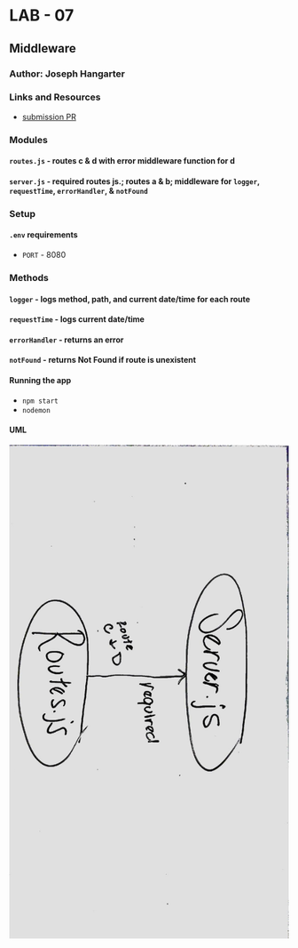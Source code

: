 # LAB - 07

## Middleware

### Author: Joseph Hangarter

### Links and Resources
* [submission PR](http://xyz.com)


### Modules
#### `routes.js` - routes c & d with error middleware function for d
#### `server.js` - required routes js.; routes a & b; middleware for `logger`, `requestTime`, `errorHandler`, & `notFound`

### Setup
#### `.env` requirements
* `PORT` - 8080

### Methods
#### `logger` - logs method, path, and current date/time for each route
#### `requestTime` - logs current date/time
#### `errorHandler` - returns an error
#### `notFound` - returns Not Found if route is unexistent

#### Running the app
* `npm start`
* `nodemon`
  
#### UML
![UML](./images/UML.jpg)
